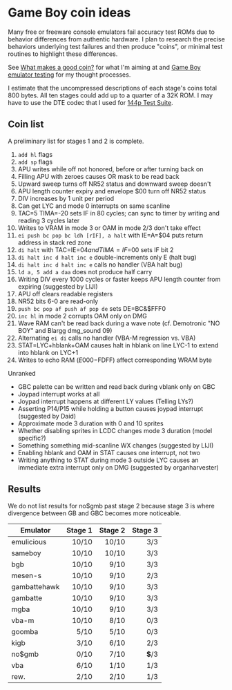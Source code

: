 Game Boy coin ideas
===================

Many free or freeware console emulators fail accuracy test ROMs due
to behavior differences from authentic hardware.  I plan to research
the precise behaviors underlying test failures and then produce
"coins", or minimal test routines to highlight these differences.

See [What makes a good coin?] for what I'm aiming at and
[Game Boy emulator testing] for my thought processes.

I estimate that the uncompressed descriptions of each stage's
coins total 800 bytes.  All ten stages could add up to a quarter
of a 32K ROM.  I may have to use the DTE codec that I used for
[144p Test Suite].

[What makes a good coin?]: ./good_coin.md
[Game Boy emulator testing]: ./gb_emu_testing.md
[144p Test Suite]: https://github.com/pinobatch/240p-test-mini/gameboy

Coin list
---------
A preliminary list for stages 1 and 2 is complete.

1. `add hl` flags
2. `add sp` flags
3. APU writes while off not honored, before or after turning back on
4. Filling APU with zeroes causes OR mask to be read back
5. Upward sweep turns off NR52 status and downward sweep doesn't
6. APU length counter expiry and envelope $00 turn off NR52 status
7. DIV increases by 1 unit per period
8. Can get LYC and mode 0 interrupts on same scanline
9. TAC=5 TIMA=-20 sets IF in 80 cycles; can sync to timer by writing
   and reading 3 cycles later
10. Writes to VRAM in mode 3 or OAM in mode 2/3 don't take effect
11. `ei push bc pop bc ldh [rIF], a halt` with IE=A=$04 puts
    return address in stack red zone
12. `di halt` with TAC=IE=$04 and TIMA=IF=$00 sets IF bit 2
13. `di halt inc d halt inc e` double-increments only E (halt bug)
14. `di halt inc d halt inc e` calls no handler (VBA halt bug)
15. `ld a, 5 add a daa` does not produce half carry
16. Writing DIV every 1000 cycles or faster keeps APU length counter
    from expiring (suggested by LIJI)
17. APU off clears readable registers
18. NR52 bits 6-0 are read-only
19. `push bc pop af push af pop de` sets DE=BC&$FFF0
20. `inc hl` in mode 2 corrupts OAM only on DMG
21. Wave RAM can't be read back during a wave note (cf. Demotronic
    "NO BOY" and Blargg dmg_sound 09)
22. Alternating `ei di` calls no handler (VBA-M regression vs. VBA)
23. STAT=LYC+hblank+OAM causes halt in hblank on line LYC-1 to extend
    into hblank on LYC+1
24. Writes to echo RAM ($E000-$FDFF) affect corresponding WRAM byte

Unranked

- GBC palette can be written and read back during vblank only on GBC
- Joypad interrupt works at all
- Joypad interrupt happens at different LY values (Telling LYs?)
- Asserting P14/P15 while holding a button causes joypad interrupt
  (suggested by Daid)
- Approximate mode 3 duration with 0 and 10 sprites
- Whether disabling sprites in LCDC changes mode 3 duration
  (model specific?)
- Something something mid-scanline WX changes (suggested by LIJI)
- Enabling hblank and OAM in STAT causes one interrupt, not two
- Writing anything to STAT during mode 3 outside LYC causes an
  immediate extra interrupt only on DMG (suggested by organharvester)

Results
-------
We do not list results for no$gmb past stage 2 because stage 3 is
where divergence between GB and GBC becomes more noticeable.

Emulator     | Stage 1 | Stage 2 | Stage 3
------------ | ------: | ------: | ------:
emulicious   |  10/10  |  10/10  |   3/3
sameboy      |  10/10  |  10/10  |   3/3
bgb          |  10/10  |   9/10  |   3/3
mesen-s      |  10/10  |   9/10  |   2/3
gambattehawk |  10/10  |   9/10  |   3/3
gambatte     |  10/10  |   9/10  |   3/3
mgba         |  10/10  |   9/10  |   3/3
vba-m        |  10/10  |   8/10  |   0/3
goomba       |   5/10  |   5/10  |   0/3
kigb         |   3/10  |   6/10  |   2/3
no$gmb       |   0/10  |   7/10  |**$**/3
vba          |   6/10  |   1/10  |   1/3
rew.         |   2/10  |   2/10  |   1/3

